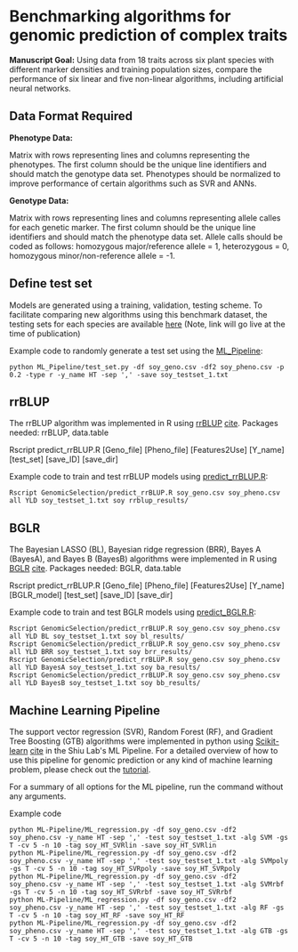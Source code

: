 # Benchmarking algorithms for genomic prediction of complex traits

**Manuscript Goal:** Using data from 18 traits across six plant species with different marker densities and training population sizes, compare the performance of six linear and five non-linear algorithms, including artificial neural networks. 


## Data Format Required

**Phenotype Data:**

Matrix with rows representing lines and columns representing the phenotypes. The first column should be the unique line identifiers and should match the genotype data set. Phenotypes should be normalized to improve performance of certain algorithms such as SVR and ANNs.

**Genotype Data:**

Matrix with rows representing lines and columns representing allele calles for each genetic marker. The first column should be the unique line identifiers and should match the phenotype data set. Allele calls should be coded as follows: homozygous major/reference allele = 1, heterozygous = 0, homozygous minor/non-reference allele = -1.


## Define test set

Models are generated using a training, validation, testing scheme. To facilitate comparing new algorithms using this benchmark dataset, the testing sets for each species are available [here]() (Note, link will go live at the time of publication)

Example code to randomly generate a test set using the [ML_Pipeline](https://github.com/ShiuLab/ML-Pipeline/):
```
python ML_Pipeline/test_set.py -df soy_geno.csv -df2 soy_pheno.csv -p 0.2 -type r -y_name HT -sep ',' -save soy_testset_1.txt
```


## rrBLUP

The rrBLUP algorithm was implemented in R using [rrBLUP](https://cran.r-project.org/web/packages/rrBLUP/rrBLUP.pdf) [cite](https://dl.sciencesocieties.org/publications/tpg/abstracts/4/3/250). Packages needed: rrBLUP, data.table

Rscript predict_rrBLUP.R [Geno_file] [Pheno_file] [Features2Use] [Y_name] [test_set] [save_ID] [save_dir]

Example code to train and test rrBLUP models using [predict_rrBLUP.R](https://github.com/ShiuLab/GenomicSelection):
```
Rscript GenomicSelection/predict_rrBLUP.R soy_geno.csv soy_pheno.csv all YLD soy_testset_1.txt soy rrblup_results/
```

## BGLR

The Bayesian LASSO (BL), Bayesian ridge regression (BRR), Bayes A (BayesA), and Bayes B (BayesB) algorithms were implemented in R using [BGLR](https://cran.r-project.org/web/packages/BGLR/BGLR.pdf) [cite](https://www.ncbi.nlm.nih.gov/pmc/articles/PMC4196607/). Packages needed: BGLR, data.table

Rscript predict_rrBLUP.R [Geno_file] [Pheno_file] [Features2Use] [Y_name] [BGLR_model] [test_set] [save_ID] [save_dir]

Example code to train and test BGLR models using [predict_BGLR.R](https://github.com/ShiuLab/GenomicSelection):
```
Rscript GenomicSelection/predict_rrBLUP.R soy_geno.csv soy_pheno.csv all YLD BL soy_testset_1.txt soy bl_results/
Rscript GenomicSelection/predict_rrBLUP.R soy_geno.csv soy_pheno.csv all YLD BRR soy_testset_1.txt soy brr_results/
Rscript GenomicSelection/predict_rrBLUP.R soy_geno.csv soy_pheno.csv all YLD BayesA soy_testset_1.txt soy ba_results/
Rscript GenomicSelection/predict_rrBLUP.R soy_geno.csv soy_pheno.csv all YLD BayesB soy_testset_1.txt soy bb_results/
```


## Machine Learning Pipeline

The support vector regression (SVR), Random Forest (RF), and Gradient Tree Boosting (GTB) algorithms were implemented in python using [Scikit-learn](https://scikit-learn.org/stable/) [cite](http://www.jmlr.org/papers/volume12/pedregosa11a/pedregosa11a.pdf) in the Shiu Lab's ML Pipeline. For a detailed overview of how to use this pipeline for genomic prediction or any kind of machine learning problem, please check out the [tutorial](https://github.com/ShiuLab/ML-Pipeline/tree/master/Tutorial).

For a summary of all options for the ML pipeline, run the command without any arguments. 

Example code
```
python ML-Pipeline/ML_regression.py -df soy_geno.csv -df2 soy_pheno.csv -y_name HT -sep ',' -test soy_testset_1.txt -alg SVM -gs T -cv 5 -n 10 -tag soy_HT_SVRlin -save soy_HT_SVRlin 
python ML-Pipeline/ML_regression.py -df soy_geno.csv -df2 soy_pheno.csv -y_name HT -sep ',' -test soy_testset_1.txt -alg SVMpoly -gs T -cv 5 -n 10 -tag soy_HT_SVRpoly -save soy_HT_SVRpoly
python ML-Pipeline/ML_regression.py -df soy_geno.csv -df2 soy_pheno.csv -y_name HT -sep ',' -test soy_testset_1.txt -alg SVMrbf -gs T -cv 5 -n 10 -tag soy_HT_SVRrbf -save soy_HT_SVRrbf
python ML-Pipeline/ML_regression.py -df soy_geno.csv -df2 soy_pheno.csv -y_name HT -sep ',' -test soy_testset_1.txt -alg RF -gs T -cv 5 -n 10 -tag soy_HT_RF -save soy_HT_RF
python ML-Pipeline/ML_regression.py -df soy_geno.csv -df2 soy_pheno.csv -y_name HT -sep ',' -test soy_testset_1.txt -alg GTB -gs T -cv 5 -n 10 -tag soy_HT_GTB -save soy_HT_GTB
```




